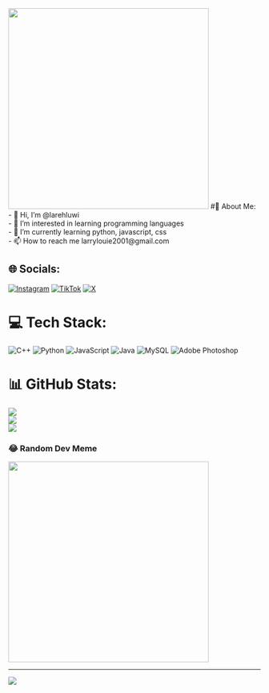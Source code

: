 <img src='https://www.reddit.com/media?url=https%3A%2F%2Fpreview.redd.it%2Fkathryn-bernardo-v0-0qjztgo5zq2b1.jpg%3Fwidth%3D1080%26crop%3Dsmart%26auto%3Dwebp%26s%3D5753285c625e922d17b78c4441ab05a10377a82e' style="height: 400px;"/>
#💫 About Me:
- 👋 Hi, I’m @larehluwi<br>- 👀 I’m interested in learning programming languages<br>- 🌱 I’m currently learning python, javascript, css<br>- 📫 How to reach me larrylouie2001@gmail.com


## 🌐 Socials:
[![Instagram](https://img.shields.io/badge/Instagram-%23E4405F.svg?logo=Instagram&logoColor=white)](https://instagram.com/larehluwi) [![TikTok](https://img.shields.io/badge/TikTok-%23000000.svg?logo=TikTok&logoColor=white)](https://tiktok.com/@larrehluwi) [![X](https://img.shields.io/badge/X-black.svg?logo=X&logoColor=white)](https://x.com/larehluwi) 

# 💻 Tech Stack:
![C++](https://img.shields.io/badge/c++-%2300599C.svg?style=for-the-badge&logo=c%2B%2B&logoColor=white) ![Python](https://img.shields.io/badge/python-3670A0?style=for-the-badge&logo=python&logoColor=ffdd54) ![JavaScript](https://img.shields.io/badge/javascript-%23323330.svg?style=for-the-badge&logo=javascript&logoColor=%23F7DF1E) ![Java](https://img.shields.io/badge/java-%23ED8B00.svg?style=for-the-badge&logo=openjdk&logoColor=white) ![MySQL](https://img.shields.io/badge/mysql-%2300000f.svg?style=for-the-badge&logo=mysql&logoColor=white) ![Adobe Photoshop](https://img.shields.io/badge/adobe%20photoshop-%2331A8FF.svg?style=for-the-badge&logo=adobe%20photoshop&logoColor=white)
# 📊 GitHub Stats:
![](https://github-readme-stats.vercel.app/api?username=larehluwi&theme=blue-green&hide_border=false&include_all_commits=false&count_private=false)<br/>
![](https://github-readme-streak-stats.herokuapp.com/?user=larehluwi&theme=blue-green&hide_border=false)<br/>
![](https://github-readme-stats.vercel.app/api/top-langs/?username=larehluwi&theme=blue-green&hide_border=false&include_all_commits=false&count_private=false&layout=compact)

### 😂 Random Dev Meme
<img src='https://randommeme-five.vercel.app/' style="height: 400px;"/>

---
[![](https://visitcount.itsvg.in/api?id=larehluwi&icon=0&color=0)](https://visitcount.itsvg.in)

<!-- Proudly created with GPRM ( https://gprm.itsvg.in ) -->
